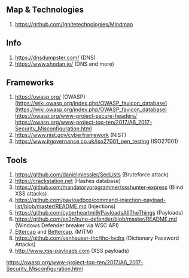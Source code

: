 ## Map & Technologies
1. https://github.com/Ignitetechnologies/Mindmap
## Info
1. https://dnsdumpster.com/ (DNS)
2. https://www.shodan.io/ (DNS and more)
## Frameworks
1. https://owasp.org/ (OWASP)
	 [https://wiki.owasp.org/index.php/OWASP_favicon_database](https://wiki.owasp.org/index.php/OWASP_favicon_database)
	 https://owasp.org/www-project-secure-headers/
	 https://owasp.org/www-project-top-ten/2017/A6_2017-Security_Misconfiguration.html
1. https://www.nist.gov/cyberframework (NIST)
2. https://www.itgovernance.co.uk/iso27001_pen_testing (ISO27001)

## Tools
1. https://github.com/danielmiessler/SecLists (Bruteforce attack)
2. https://crackstation.net (Hashes database)
3. https://github.com/mandatoryprogrammer/xsshunter-express (Blind XSS attacks)
4. https://github.com/payloadbox/command-injection-payload-list/blob/master/README.md (Injections)
5. https://github.com/cyberheartmi9/PayloadsAllTheThings (Payloads)
6. https://github.com/es3n1n/no-defender/blob/master/README.md (Windows Defender breaker via WSC API)
7. [Ettercap](https://www.ettercap-project.org/) and [Bettercap](https://www.bettercap.org/). (MITM)
8. https://github.com/vanhauser-thc/thc-hydra (Dictionary Password Attacks)
9. http://www.xss-payloads.com (XSS payloads)



https://owasp.org/www-project-top-ten/2017/A6_2017-Security_Misconfiguration.html